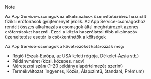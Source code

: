 > [!NOTE]
> Az App Service-csomagok az alkalmazások üzemeltetéséhez használt fizikai erőforrások gyűjteményét jelölik. Az App Service-csomagokhoz rendelt összes alkalmazás a csomagok által meghatározott azonos erőforrásokat használ. Ezzel a közös használattal több alkalmazás üzemeltetése esetén is csökkenthetők a költségek.
>
> Az App Service-csomagok a következőket határozzák meg:
> * Régió (Észak-Európa, az USA keleti régiója, Délkelet-Ázsia stb.)
> * Példányméret (kicsi, közepes, nagy)
> * Méretezési szám (1–20 példány alapértelmezés szerint)
> * Termékváltozat (Ingyenes, Közös, Alapszintű, Standard, Prémium)
> 